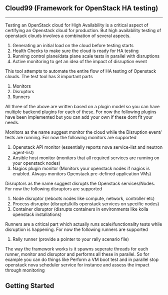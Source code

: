 
## Cloud99 (Framework for OpenStack HA testing) ##


----------
Testing an OpenStack cloud for High Availability is a critical aspect of certifying an Openstack cloud
for production.  But high availability testing of openstack clouds involves a combination of several aspects.

 1.  Generating an initial load on the cloud before testing starts 
 2.  Health Checks to make sure the cloud is ready for HA testing
 3.  Running control plane/data plane scale tests in parallel with disruptions
 4.  Active monitoring to get an idea of the impact of disruption event

This tool attempts to automate the entire flow of HA testing of Openstack clouds. The test tool has 3 important 
parts
 1. Monitors 
 2. Disruptors 
 3. Runners

All three of the above are written based on a plugin model so you can have multiple backend plugins for each of these. For now the following plugins have been implemented but you can add your own if these dont fit your needs.

Monitors as the name suggest monitor the cloud while the Disruption event/ tests are running. For now the following monitors are supported 
1. Openstack API monitor (essentially reports nova service-list and neutron agent-list)
2. Ansible host monitor (monitors that all required services are running on your openstack nodes)
3. Nagios plugin monitor (Monitors your openstack nodes if nagios is enabled. Always monitors Openstack pre-defined application VMs)

Disruptors as the name suggest disrupts the Openstack services/Nodes. For now the following disruptors are supported 
1. Node disruptor (reboots nodes like compute, network, controller etc) 
2. Process disruptor (disrupts/kills openstack services on specific nodes) 
3. Container disruptor (disrupts containers in environments like kolla openstack installations)

Runners are a critical part which actually runs scale/functionality tests while disruption is happening. For now the following runners are supported 
1. Rally runner (provide a pointer to your rally scenario file)

The way the framework works is it spawns seperate threads for each runner, monitor and disruptor and performs all these in parallel. So for example you can do things like Perform a VM boot test and in parallel stop openstack nova scheduler service for instance and assess the impact through monitoring

Getting Started
-------
